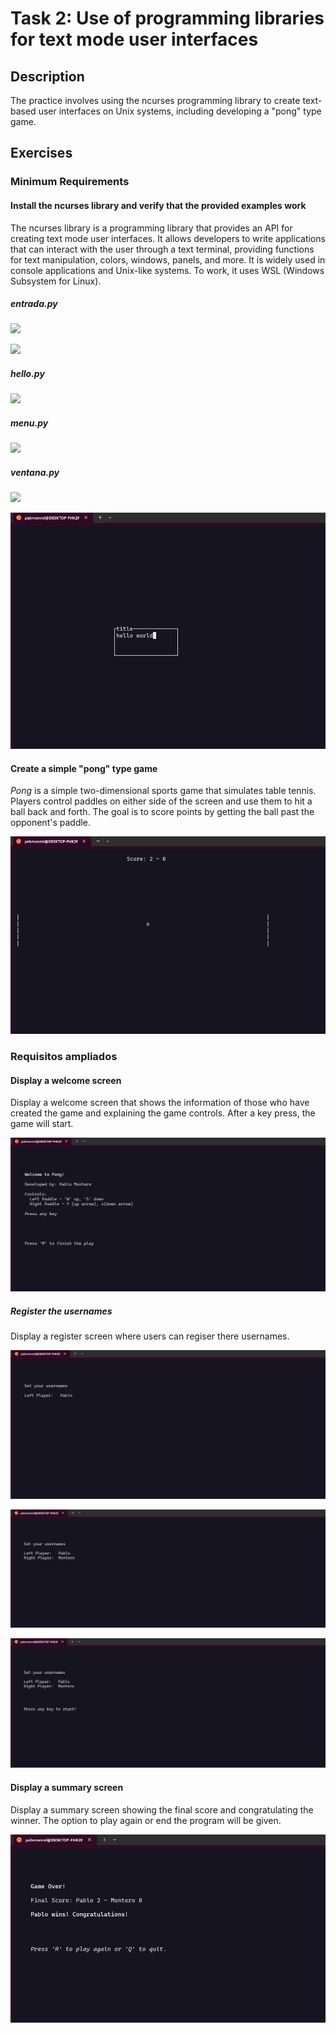 # Task 2: Use of programming libraries for text mode user interfaces

## Description
The practice involves using the ncurses programming library to create text-based user interfaces on Unix systems, including developing a "pong" type game.

## Exercises

### Minimum Requirements

#### Install the ncurses library and verify that the provided examples work
The ncurses library is a programming library that provides an API for creating text mode user interfaces. It allows developers to write applications that can interact with the user through a text terminal, providing functions for text manipulation, colors, windows, panels, and more. It is widely used in console applications and Unix-like systems. To work, it uses WSL (Windows Subsystem for Linux).

##### *entrada.py*

![](./img/Task-2/entrada1.png)


![](./img/Task-2/entrada1.png)

##### *hello.py*

![](./img/Task-2/hello.png)

##### *menu.py*
![](./img/Task-2/menu.png)

##### *ventana.py*

![](./img/Task-2/ventana1.png)


![](./img/Tasks/Task-2/ventana2.png)


#### Create a simple "pong" type game
_Pong_ is a simple two-dimensional sports game that simulates table tennis. Players control paddles on either side of the screen and use them to hit a ball back and forth. The goal is to score points by getting the ball past the opponent's paddle.

![Pong game](./img/Tasks/Task-2/pong_game.png)

### Requisitos ampliados

#### Display a welcome screen
Display a welcome screen that shows the information of those who have created the game and explaining the game controls. After a key press, the game will start.

![Welcome screen](./img/Tasks/Task-2/pong_welcome.png)

##### Register the usernames
Display a register screen where users can regiser there usernames.

![Register first user](./img/Tasks/Task-2/pong_user1.png)


![Register second user](./img/Tasks/Task-2/pong_user2.png)


![Register screen](./img/Tasks/Task-2/pong_register.png)

#### Display a summary screen
Display a summary screen showing the final score and congratulating the winner. The option to play again or end the program will be given.

![Game over screen](./img/Tasks/Task-2/pong_gameover.png)
